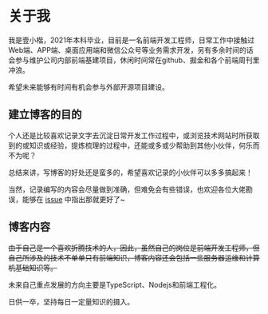 # 关于我

我是壹小楷，2021年本科毕业，目前是一名前端开发工程师，日常工作中接触过Web端、APP端、桌面应用端和微信公众号等业务需求开发，另有多余时间的话会参与维护公司内部前端基建项目，休闲时间常在github、掘金和各个前端周刊里冲浪。

希望未来能够有时间有机会参与外部开源项目建设。

## 建立博客的目的

个人还是比较喜欢记录文字去沉淀日常开发工作过程中，或浏览技术网站时所获取到的或知识或经验，提炼梳理的过程中，还能或多或少帮助到其他小伙伴，何乐而不为呢？

总结来讲，写博客的好处还是蛮多的，希望喜欢记录的小伙伴可以多多搞起来！

当然，记录编写的内容会尽量做到准确，但难免会有些错误，也欢迎各位大佬勘误，能够在 [issue](https://github.com/XKyong/xkyong.github.io/issues) 中指出那就更好了~

## 博客内容

~~由于自己是一个喜欢折腾技术的人，因此，虽然自己的岗位是前端开发工程师，但自己所涉及的技术不单单只有前端知识，博客内容还会包括一些服务器运维和计算机基础知识等。~~

未来自己重点发展的方向主要是TypeScript、Nodejs和前端工程化。

日供一卒，坚持每日一定量知识的摄入。
